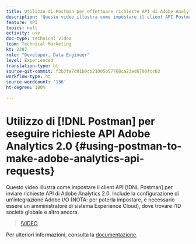 ```yaml
---
title: Utilizzo di Postman per effettuare richieste API di Adobe Analytics 2.0
description: 'Questo video illustra come impostare il client API Postman per inviare richieste API di Adobe Analytics 2.0. Include la configurazione di un’integrazione Adobe I/O (NOTA: per poterla impostare, è necessario essere un amministratore di sistema per Experience Cloud), dove trovare l’ID società globale e altro ancora.'
feature: API
topics: null
activity: use
doc-type: technical video
team: Technical Marketing
kt: 2387
role: "Developer, Data Engineer"
level: Experienced
translation-type: ht
source-git-commit: f3b3fa7d91b0cb21005b57768ca23ed6700fcc03
workflow-type: ht
source-wordcount: '136'
ht-degree: 100%

---
```



# Utilizzo di [!DNL Postman] per eseguire richieste API Adobe Analytics 2.0 {#using-postman-to-make-adobe-analytics-api-requests}

Questo video illustra come impostare il client API [!DNL Postman] per inviare richieste API di Adobe Analytics 2.0. Include la configurazione di un’integrazione Adobe I/O (NOTA: per poterla impostare, è necessario essere un amministratore di sistema Experience Cloud), dove trovare l’ID società globale e altro ancora.

>[!VIDEO](https://video.tv.adobe.com/v/25889/?quality=12)

Per ulteriori informazioni, consulta la [documentazione](https://www.adobe.io/apis/experiencecloud/analytics/docs.html#!AdobeDocs/analytics-2.0-apis/master/oauth-postman.md).
